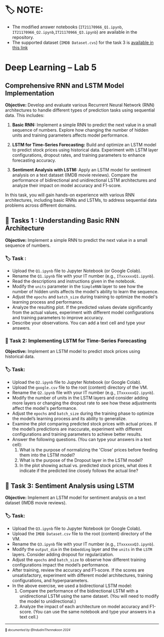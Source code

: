 
# 🏷️ NOTE:
- The modified answer notebooks (`IT21170966_Q1.ipynb`, `IT21170966_Q2.ipynb`,`IT21170966_Q3.ipynb`) are available in the repository.
- The supported dataset (`IMDB Dataset.cvs`) for the task 3 is [available in this link ]([https://github.com/jeewaka-p/SE4050-DL-Lecture02](https://mysliit-my.sharepoint.com/:x:/r/personal/harini_g_sliit_lk/_layouts/15/Doc.aspx?sourcedoc=%7B162B1FB4-603D-4B15-B74E-1DB517ADFC6B%7D&file=IMDB%20Dataset.csv&action=default&mobileredirect=true))
# Deep Learning – Lab 5

## Comprehensive RNN and LSTM Model Implementation

**Objective:** Develop and evaluate various Recurrent Neural Network (RNN) architectures to handle different types of prediction tasks using sequential data. This includes:

1. **Basic RNN:** Implement a simple RNN to predict the next value in a small sequence of numbers. Explore how changing the number of hidden units and training parameters affects model performance.

2. **LSTM for Time-Series Forecasting:** Build and optimize an LSTM model to predict stock prices using historical data. Experiment with LSTM layer configurations, dropout rates, and training parameters to enhance forecasting accuracy.

3. **Sentiment Analysis with LSTM:** Apply an LSTM model for sentiment analysis on a text dataset (IMDB movie reviews). Compare the performance of bidirectional and unidirectional LSTM architectures and analyze their impact on model accuracy and F1-score.

In this task, you will gain hands-on experience with various RNN architectures, including basic RNNs and LSTMs, to address sequential data problems across different domains.


## 🚀 Tasks 1 : Understanding Basic RNN Architecture

**Objective:** Implement a simple RNN to predict the next value in a small sequence of numbers.

### 🏷️ Task :
- Upload the `Q1.ipynb` file to Jupyter Notebook (or Google Colab).
- Rename the `Q1.ipynb` file with your IT number (e.g., `ITxxxxxxQ1.ipynb`).
- Read the descriptions and instructions given in the notebook.
- Modify the `units` parameter in the `SimpleRNN` layer to see how the number of hidden units affects the model's ability to learn the sequence.
- Adjust the `epochs` and `batch_size` during training to optimize the model's learning process and performance.
- Analyze the resulting plot. If the predicted values deviate significantly from the actual values, experiment with different model configurations and training parameters to improve accuracy.
- Describe your observations. You can add a text cell and type your answers.

### 🚀 Task 2: Implementing LSTM for Time-Series Forecasting

**Objective:** Implement an LSTM model to predict stock prices using historical data.

### 🏷️ Task:
- Upload the `Q2.ipynb` file to Jupyter Notebook (or Google Colab).
- Upload the `google.csv` file to the root (content) directory of the VM.
- Rename the `Q2.ipynb` file with your IT number (e.g., `ITxxxxxxQ2.ipynb`).
- Modify the number of units in the LSTM layers and consider adding more layers or changing the dropout rate to see how these adjustments affect the model's performance.
- Adjust the `epochs` and `batch_size` during the training phase to optimize the model’s learning process and its ability to generalize.
- Examine the plot comparing predicted stock prices with actual prices. If the model’s predictions are inaccurate, experiment with different configurations and training parameters to achieve better results.
- Answer the following questions. (You can type your answers in a text cell):
  1. What is the purpose of normalizing the 'Close' prices before feeding them into the LSTM model?
  2. What is the purpose of the Dropout layer in the LSTM model?
  3. In the plot showing actual vs. predicted stock prices, what does it indicate if the predicted line closely follows the actual line?

## 🚀 Task 3: Sentiment Analysis using LSTM

**Objective:** Implement an LSTM model for sentiment analysis on a text dataset (IMDB movie reviews).

### 🏷️ Task:
- Upload the `Q3.ipynb` file to Jupyter Notebook (or Google Colab).
- Upload the `IMDB Dataset.csv` file to the root (content) directory of the VM.
- Rename the `Q3.ipynb` file with your IT number (e.g., `ITxxxxxxQ3.ipynb`).
- Modify the `output_dim` in the `Embedding` layer and the `units` in the `LSTM` layers. Consider adding dropout for regularization.
- Adjust the `epochs` and `batch_size` to observe how different training configurations impact the model’s performance.
- After training, review the accuracy and F1-score. If the scores are unsatisfactory, experiment with different model architectures, training configurations, and hyperparameters.
- In the above exercise, we used a bidirectional LSTM model:
  1. Compare the performance of the bidirectional LSTM with a unidirectional LSTM using the same dataset. (You will need to modify the model to unidirectional.)
  2. Analyze the impact of each architecture on model accuracy and F1-score. (You can use the same notebook and type your answers in a text cell.)


___________     
<sub><sup>📌 *documented by @IndudiniThennakoon 2024* </sup></sub>
